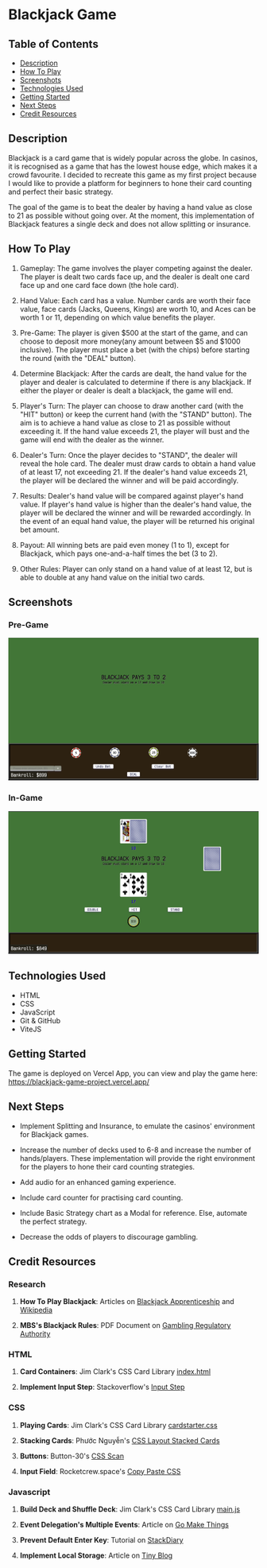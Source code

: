 # Blackjack Game

## Table of Contents

- [Description](#Description)
- [How To Play](#How-To-Play)
- [Screenshots](#Screenshots)
- [Technologies Used](#Technologies-Used)
- [Getting Started](#Getting-Started)
- [Next Steps](#Next-Steps)
- [Credit Resources](#Credit-Resources)

## Description

Blackjack is a card game that is widely popular across the globe. In casinos, it is recognised as a game that has the lowest house edge, which makes it a crowd favourite. I decided to recreate this game as my first project because I would like to provide a platform for beginners to hone their card counting and perfect their basic strategy.

The goal of the game is to beat the dealer by having a hand value as close to 21 as possible without going over. At the moment, this implementation of Blackjack features a single deck and does not allow splitting or insurance.

## How To Play

1. Gameplay:
   The game involves the player competing against the dealer. The player is dealt two cards face up, and the dealer is dealt one card face up and one card face down (the hole card).

2. Hand Value:
   Each card has a value. Number cards are worth their face value, face cards (Jacks, Queens, Kings) are worth 10, and Aces can be worth 1 or 11, depending on which value benefits the player.

3. Pre-Game:
   The player is given $500 at the start of the game, and can choose to deposit more money(any amount between $5 and $1000 inclusive). The player must place a bet (with the chips) before starting the round (with the "DEAL" button).

4. Determine Blackjack:
   After the cards are dealt, the hand value for the player and dealer is calculated to determine if there is any blackjack. If either the player or dealer is dealt a blackjack, the game will end.

5. Player's Turn:
   The player can choose to draw another card (with the "HIT" button) or keep the current hand (with the "STAND" button). The aim is to achieve a hand value as close to 21 as possible without exceeding it. If the hand value exceeds 21, the player will bust and the game will end with the dealer as the winner.

6. Dealer's Turn:
   Once the player decides to "STAND", the dealer will reveal the hole card. The dealer must draw cards to obtain a hand value of at least 17, not exceeding 21. If the dealer's hand value exceeds 21, the player will be declared the winner and will be paid accordingly.

7. Results:
   Dealer's hand value will be compared against player's hand value. If player's hand value is higher than the dealer's hand value, the player will be declared the winner and will be rewarded accordingly. In the event of an equal hand value, the player will be returned his original bet amount.

8. Payout:
   All winning bets are paid even money (1 to 1), except for Blackjack, which pays one-and-a-half times the bet (3 to 2).

9. Other Rules:
   Player can only stand on a hand value of at least 12, but is able to double at any hand value on the initial two cards.

## Screenshots

### Pre-Game

![Screenshot of Pre-Game](/css/img/Before.png)

### In-Game

![Screenshot of In-Game](/css/img/After.png)

## Technologies Used

- HTML
- CSS
- JavaScript
- Git & GitHub
- ViteJS

## Getting Started

The game is deployed on Vercel App, you can view and play the game here:
https://blackjack-game-project.vercel.app/

## Next Steps

- Implement Splitting and Insurance, to emulate the casinos' environment for Blackjack games.

- Increase the number of decks used to 6-8 and increase the number of hands/players. These implementation will provide the right environment for the players to hone their card counting strategies.

- Add audio for an enhanced gaming experience.

- Include card counter for practising card counting.

- Include Basic Strategy chart as a Modal for reference. Else, automate the perfect strategy.

- Decrease the odds of players to discourage gambling.

## Credit Resources

### Research

1. **How To Play Blackjack**: Articles on [Blackjack Apprenticeship](https://www.blackjackapprenticeship.com/how-to-play-blackjack/) and [Wikipedia](https://en.wikipedia.org/wiki/Blackjack#:~:text=A%20blackjack%20beats%20any%20hand,in%20single%2Ddeck%20blackjack%20games)

2. **MBS's Blackjack Rules**: PDF Document on [Gambling Regulatory Authority](https://www.gra.gov.sg/docs/default-source/game-rules/mbs/blackjack-pontoon-games/blackjack-pontoon---gra-website/mbs-blackjack-game-rules-version-63c8994ee-f3e8-4bfd-8398-dee76aa466ee.pdf)

### HTML

1. **Card Containers**: Jim Clark's CSS Card Library [index.html](https://replit.com/@SEIStudent/How-to-Use-CSS-Card-Library#index.html)

2. **Implement Input Step**: Stackoverflow's [Input Step](https://stackoverflow.com/questions/26003148/change-the-increment-value-of-html-number-input-decimals)

### CSS

1. **Playing Cards**: Jim Clark's CSS Card Library [cardstarter.css](https://replit.com/@SEIStudent/How-to-Use-CSS-Card-Library#css/card-library/css/cardstarter.css)

2. **Stacking Cards**: Phước Nguyễn's [CSS Layout Stacked Cards](https://phuoc.ng/collection/css-layout/stacked-cards/)

3. **Buttons**: Button-30's [CSS Scan](https://getcssscan.com/css-buttons-examples)

4. **Input Field**: Rocketcrew.space's [Copy Paste CSS](https://copy-paste-css.com/form-input-text)

### Javascript

1. **Build Deck and Shuffle Deck**: Jim Clark's CSS Card Library [main.js](https://replit.com/@SEIStudent/How-to-Use-CSS-Card-Library#js/main.js)

2. **Event Delegation's Multiple Events**: Article on [Go Make Things](https://gomakethings.com/listening-for-events-on-multiple-elements-using-javascript-event-delegation/)

3. **Prevent Default Enter Key**: Tutorial on [StackDiary](https://stackdiary.com/tutorials/prevent-form-submission-on-pressing-enter-with-javascript/)

4. **Implement Local Storage**: Article on [Tiny Blog](https://www.tiny.cloud/blog/javascript-localstorage/)
